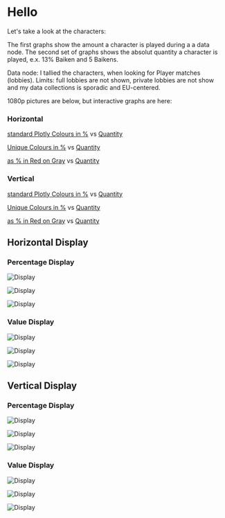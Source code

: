 # **Hello**

Let's take a look at the characters:

The first graphs show the amount a character is played during a a data node. The second set of graphs shows the absolut quantity a character is played, e.x. 13% Baiken and 5 Baikens.

Data node: I tallied the characters, when looking for Player matches (lobbies). Limits: full lobbies are not shown, private lobbies are not show and my data collections is sporadic and EU-centered.

1080p pictures are below, but interactive graphs are here:

### Horizontal

[standard Plotly Colours in %](https://papstjl4u.github.io/BaikenMains/generate_h_graph_plt_colours_True.html) vs [Quantity](https://papstjl4u.github.io/BaikenMains/generate_h_graph_plt_colours_False.html)


[Unique Colours in %](https://papstjl4u.github.io/BaikenMains/generate_h_graph_unique_colours_True.html) vs [Quantity](https://papstjl4u.github.io/BaikenMains/generate_h_graph_unique_colours_False.html)


[as % in Red on Gray](https://papstjl4u.github.io/BaikenMains/generate_h_graph_red_on_gray_True.html) vs [Quantity](https://papstjl4u.github.io/BaikenMains/generate_h_graph_red_on_gray_colours_False.html)

### Vertical

[standard Plotly Colours in %](https://papstjl4u.github.io/BaikenMains/generate_v_graph_plt_colours_True.html) vs [Quantity](https://papstjl4u.github.io/BaikenMains/generate_v_graph_plt_colours_False.html)


[Unique Colours in %](https://papstjl4u.github.io/BaikenMains/generate_v_graph_unique_colours_True.html) vs [Quantity](https://papstjl4u.github.io/BaikenMains/generate_v_graph_unique_colours_False.html)


[as % in Red on Gray](https://papstjl4u.github.io/BaikenMains/generate_v_graph_red_on_gray_True.html) vs [Quantity](https://papstjl4u.github.io/BaikenMains/generate_v_graph_red_on_gray_colours_False.html)

## Horizontal Display


### Percentage Display

![Display](https://papstjl4u.github.io/BaikenMains/generate_h_graph_plt_colours_True.png)

![Display](https://papstjl4u.github.io/BaikenMains/generate_h_graph_unique_colours_True.png)

![Display](https://papstjl4u.github.io/BaikenMains/generate_h_graph_red_on_gray_True.png)

### Value Display

![Display](https://papstjl4u.github.io/BaikenMains/generate_h_graph_plt_colours_False.png)

![Display](https://papstjl4u.github.io/BaikenMains/generate_h_graph_unique_colours_False.png)

![Display](https://papstjl4u.github.io/BaikenMains/generate_h_graph_red_on_gray_False.png)


## Vertical Display

### Percentage Display

![Display](https://papstjl4u.github.io/BaikenMains/generate_v_graph_plt_colours_True.png)

![Display](https://papstjl4u.github.io/BaikenMains/generate_v_graph_unique_colours_True.png)

![Display](https://papstjl4u.github.io/BaikenMains/generate_v_graph_red_on_gray_True.png)

### Value Display

![Display](https://papstjl4u.github.io/BaikenMains/generate_v_graph_plt_colours_False.png)

![Display](https://papstjl4u.github.io/BaikenMains/generate_v_graph_unique_colours_False.png)

![Display](https://papstjl4u.github.io/BaikenMains/generate_v_graph_red_on_gray_False.png)
